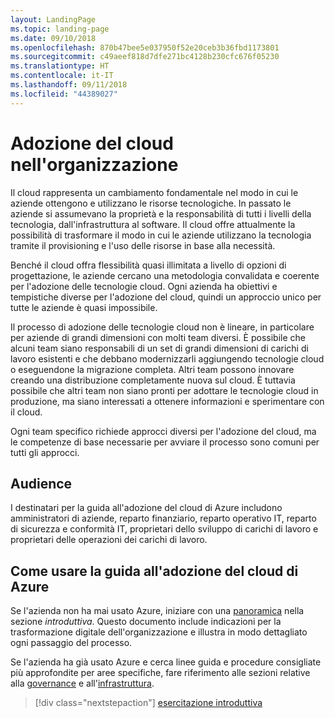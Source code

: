 ```yaml
---
layout: LandingPage
ms.topic: landing-page
ms.date: 09/10/2018
ms.openlocfilehash: 870b47bee5e037950f52e20ceb3b36fbd1173801
ms.sourcegitcommit: c49aeef818d7dfe271bc4128b230cfc676f05230
ms.translationtype: HT
ms.contentlocale: it-IT
ms.lasthandoff: 09/11/2018
ms.locfileid: "44389027"
---
```

# <a name="enterprise-cloud-adoption"></a>Adozione del cloud nell'organizzazione

Il cloud rappresenta un cambiamento fondamentale nel modo in cui le aziende ottengono e utilizzano le risorse tecnologiche. In passato le aziende si assumevano la proprietà e la responsabilità di tutti i livelli della tecnologia, dall'infrastruttura al software. Il cloud offre attualmente la possibilità di trasformare il modo in cui le aziende utilizzano la tecnologia tramite il provisioning e l'uso delle risorse in base alla necessità.

Benché il cloud offra flessibilità quasi illimitata a livello di opzioni di progettazione, le aziende cercano una metodologia convalidata e coerente per l'adozione delle tecnologie cloud. Ogni azienda ha obiettivi e tempistiche diverse per l'adozione del cloud, quindi un approccio unico per tutte le aziende è quasi impossibile.

Il processo di adozione delle tecnologie cloud non è lineare, in particolare per aziende di grandi dimensioni con molti team diversi. È possibile che alcuni team siano responsabili di un set di grandi dimensioni di carichi di lavoro esistenti e che debbano modernizzarli aggiungendo tecnologie cloud o eseguendone la migrazione completa. Altri team possono innovare creando una distribuzione completamente nuova sul cloud. È tuttavia possibile che altri team non siano pronti per adottare le tecnologie cloud in produzione, ma siano interessati a ottenere informazioni e sperimentare con il cloud.

Ogni team specifico richiede approcci diversi per l'adozione del cloud, ma le competenze di base necessarie per avviare il processo sono comuni per tutti gli approcci.

## <a name="audience"></a>Audience

I destinatari per la guida all'adozione del cloud di Azure includono amministratori di aziende, reparto finanziario, reparto operativo IT, reparto di sicurezza e conformità IT, proprietari dello sviluppo di carichi di lavoro e proprietari delle operazioni dei carichi di lavoro.

## <a name="how-to-use-the-azure-cloud-adoption-guide"></a>Come usare la guida all'adozione del cloud di Azure

Se l'azienda non ha mai usato Azure, iniziare con una [panoramica](getting-started/overview.md) nella sezione *introduttiva*. Questo documento include indicazioni per la trasformazione digitale dell'organizzazione e illustra in modo dettagliato ogni passaggio del processo.

Se l'azienda ha già usato Azure e cerca linee guida e procedure consigliate più approfondite per aree specifiche, fare riferimento alle sezioni relative alla [governance](governance/overview.md) e all'[infrastruttura](infrastructure/basic-workload.md).

> [!div class="nextstepaction"]
> [esercitazione introduttiva](getting-started/overview.md)